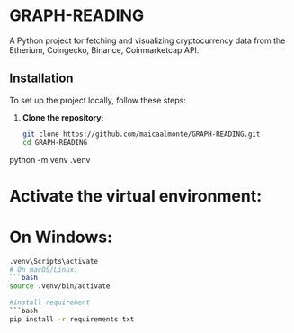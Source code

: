 # GRAPH-READING

A Python project for fetching and visualizing cryptocurrency data from the Etherium, Coingecko, Binance, Coinmarketcap API.

## Installation

To set up the project locally, follow these steps:

1. **Clone the repository:**
   ```bash
   git clone https://github.com/maicaalmonte/GRAPH-READING.git
   cd GRAPH-READING
python -m venv .venv
# Activate the virtual environment:
# On Windows:
```bash
.venv\Scripts\activate
# On macOS/Linux:
```bash
source .venv/bin/activate

#install requirement
```bash
pip install -r requirements.txt
